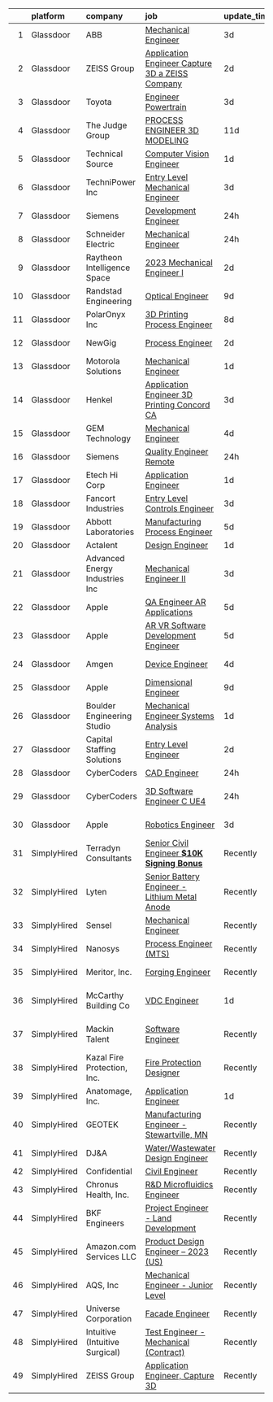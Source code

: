 

|    | platform    | company                         | job                                                                                                                                                                                                                                                                                                                                                                                                                                                                                                                                                                                                                                                                                                                                                                                                                                                                                                                                                                                                                                                                                                                                                                                                                                                                                                                                                                                                      | update_time   | location                   |
|---:|:------------|:--------------------------------|:---------------------------------------------------------------------------------------------------------------------------------------------------------------------------------------------------------------------------------------------------------------------------------------------------------------------------------------------------------------------------------------------------------------------------------------------------------------------------------------------------------------------------------------------------------------------------------------------------------------------------------------------------------------------------------------------------------------------------------------------------------------------------------------------------------------------------------------------------------------------------------------------------------------------------------------------------------------------------------------------------------------------------------------------------------------------------------------------------------------------------------------------------------------------------------------------------------------------------------------------------------------------------------------------------------------------------------------------------------------------------------------------------------|:--------------|:---------------------------|
|  1 | Glassdoor   | ABB                             | [Mechanical Engineer](https://www.glassdoor.com/partner/jobListing.htm?pos=118&ao=1136043&s=58&guid=00000182bf32fe7ba5fc9eadebcc2152&src=GD_JOB_AD&t=SR&vt=w&cs=1_ad5e915c&cb=1661065166845&jobListingId=1008077834078&jrtk=3-0-1gavj5vl5ihno801-1gavj5vlkih79801-e4c4dd712a26866d-)                                                                                                                                                                                                                                                                                                                                                                                                                                                                                                                                                                                                                                                                                                                                                                                                                                                                                                                                                                                                                                                                                                                     | 3d            | Fort Smith, AR             |
|  2 | Glassdoor   | ZEISS Group                     | [Application Engineer  Capture 3D  a ZEISS Company](https://www.glassdoor.com/partner/jobListing.htm?pos=105&ao=1110586&s=58&guid=00000182bf32fe7ba5fc9eadebcc2152&src=GD_JOB_AD&t=SR&vt=w&cs=1_5129bcff&cb=1661065166843&jobListingId=1008079122129&cpc=8795CF9063CD573D&jrtk=3-0-1gavj5vl5ihno801-1gavj5vlkih79801-ca43f4a9a4346213--6NYlbfkN0APGjrfuLgE7GmOqvlNb-vrbT_Hjdj5DhKxRQaYk8SXBnmOwZaoUr917AJKcF3O52t_TCJOSgFLRMDnOV_KOMGPUoTz6vhXW8FCmW0H5rwNqldcaiWMuRqiVdXAGlSpamJ7jFMIYLVL8nhW3ptFc7jpLeYFRqX_h0BCXdvqMobKbl52HJGwa_ed8T2by5rpCpt7Rt8gRnec4pOicq32BCb_DSlntH5ZwDRgbMONeF1lKDQNWXJ2OPcuGTMJNNC4Qdr1dYuL_2CvmRk7G_NrsIwliLQHu3o_hUVMEcwNK0Coj6nW7QIcQuvSCagP5dq52fvBBBu9iSVeO74Om7_NnIKeQAkMcMkHljXRC07h9rkEv3zl5DJzpzxwg7Q0A7CIY03s4GQDeB57tzMvZF4TRemBeixwNZCXxKZdywTUHBbfgd3RZJ8k8Jga__c2LXJZEtea-QQ71-Ph6ltM0kZoQ89VBmiF8rvIFkLGYKxgwsB8IGAEh4UOoqtT0OIHzQTSN0_ZND6az_ZEFLxBGX-R4co5goMHoz2Z9E0ropLIS4BL8sfRnh3pQeweGOBxKRw20ZD51HJdU8ITRm4ahUdkYWmdPE_bMC_z2CMzgaD6U6MHNigqIWN80_Sj7o7pj8zp2h2liZFUDi5O6GFwpm0dxsL1BFJGIYoNHLArdXPsYbgqVQ%3D%3D)                                                                                                                                                                                                                                                                                                                                      | 2d            | Washington State           |
|  3 | Glassdoor   | Toyota                          | [Engineer   Powertrain](https://www.glassdoor.com/partner/jobListing.htm?pos=120&ao=1136043&s=58&guid=00000182bf32fe7ba5fc9eadebcc2152&src=GD_JOB_AD&t=SR&vt=w&cs=1_def93b6d&cb=1661065166845&jobListingId=1008076697221&jrtk=3-0-1gavj5vl5ihno801-1gavj5vlkih79801-e5d79f50896dfddb-)                                                                                                                                                                                                                                                                                                                                                                                                                                                                                                                                                                                                                                                                                                                                                                                                                                                                                                                                                                                                                                                                                                                   | 3d            | Ann Arbor, MI              |
|  4 | Glassdoor   | The Judge Group                 | [PROCESS ENGINEER   3D MODELING](https://www.glassdoor.com/partner/jobListing.htm?pos=113&ao=1110586&s=58&guid=00000182bf32fe7ba5fc9eadebcc2152&src=GD_JOB_AD&t=SR&vt=w&cs=1_0301b414&cb=1661065166844&jobListingId=1008062114923&cpc=F41FEAB56D215062&jrtk=3-0-1gavj5vl5ihno801-1gavj5vlkih79801-5a8886d84373d25c--6NYlbfkN0A7x-n0hrtbZSjJYb0NGaUz1soGATkHnGK52OUpcfWH9ohRnkX93QYXMKyxWjrEh6dUt3bSlpdZLVcpIoo3zS7aZQftpvd5RDoA2kXYli-mwloPVzGy4FmsCrHeAAz-Up0dfkHJ7LuttWpgFAS3anwbRfNnrnwBGJmu1FcAxjR0PQOQwAhf3CoTjPjH9yFvwbxw0unJywGmVX04y_jYJ3ot7T9ggW0EqXsdtqCxfxJAl8faTMpljrOfwYcojwp560tVWhuu8Kh00f7XMiGKUGzu9rNW1bpwl5_RRfbLChsMpPALOtZXk0eJ_q-tkexpv2lApLuZoZFPMeWe0-STJeRHcvLFVFni7ZZLq7Pt3Y2pju27COUVEysgDqRcC756QYEib5pLaY_bfRBRLgy3nCVokykFGZ8YIrfZ8a2R2NrnQutEy2eyi6iE-ZZVt-WvI7Rhvda0_xmO7QCU2R2wteWKGDfx8-AGE6dOrnF769D5pCGcPNCTZ9ZQob2z4aUt3Qtd_Mf6aDuOaOjsfAObJxRtteNrf8CBVq3TnsFNZ1xxOcvIBsjQMVFDz-PAXnPHsnCrpVN1Nq0dRA%3D%3D)                                                                                                                                                                                                                                                                                                                                                                                                                                                         | 11d           | Sacramento, CA             |
|  5 | Glassdoor   | Technical Source                | [Computer Vision Engineer](https://www.glassdoor.com/partner/jobListing.htm?pos=109&ao=1110586&s=58&guid=00000182bf32fe7ba5fc9eadebcc2152&src=GD_JOB_AD&t=SR&vt=w&ea=1&cs=1_e9756172&cb=1661065166844&jobListingId=1008081107710&cpc=451933188B21919D&jrtk=3-0-1gavj5vl5ihno801-1gavj5vlkih79801-a9750ea59379cf16--6NYlbfkN0BVHAVbyk02xtdsekdlTrE-4sTi7dv4b3jkPrZBtDRpMmX6F-ebl-7PLX6xGoiR0jhbH5C__a8wW6AhrVc3LzgY1JJVy1vXfNI7pNaTi6qWnWzdkJgc_RxsR4_8U7YJYW8ko_NDupm1e6d1TnbMyov5RP4MkYQIBsskLi4XfB59ajEadk9uRSBPMN9taSxTpM7trB-heRIzISldPBfIv_2UelXclCY-fT1YMyIzaTvS6MeE45utA25SdZ3RgofcEpov6-Xu9kX8HGNMlAS6eVq44Normj_HZV_5SxJ9oMZDUk8RORC1sucsX_WARX1PjnI5TuoNvUIJfg2AC8XA6UBZcZ-RZRXsMMS-WDdrEfHIqDf7XxMSTYfL8VXyLn6ik5zSxschz6mdjP6lttKqFT-y6m_oskNt6X926kpDBm1_Ji1tWTQ4ZH4iOrE6w6kDaUK_FzMp8wYAnvqvLmgobNGneweaYIkDaMfP7ItFyqtB137dGpA8GihleonCzXyKtjght-k_pVKquZOPrkLAPEvp)                                                                                                                                                                                                                                                                                                                                                                                                                                                                                                                      | 1d            | Remote                     |
|  6 | Glassdoor   | TechniPower  Inc                | [Entry Level Mechanical Engineer](https://www.glassdoor.com/partner/jobListing.htm?pos=112&ao=1110586&s=58&guid=00000182bf32fe7ba5fc9eadebcc2152&src=GD_JOB_AD&t=SR&vt=w&ea=1&cs=1_54d85e25&cb=1661065166845&jobListingId=1008077002730&cpc=D2F1DE17EE1F43B9&jrtk=3-0-1gavj5vl5ihno801-1gavj5vlkih79801-cceb1052cfdd5bc3--6NYlbfkN0A7LAYSLqlkLy_r0i5tVNoFSGcucp6jV-tUu2JSK2volzBU0MjrQquixWrco1JNan10Ko2rGtXIu-cz2dorUGCMpXfpJfgoSIKbU26oiviF-R_Sk_KWi30EbB62iYixCcJcKJKgL5FUQGZf7MMP7IhIPHvmHk--1ahTzZaYNrh0ZeJSvChkhWPEgRtY4Ux-FhjM0rYCz-6ZyxKlx7b2hj8xCFxEXt_0AU_2OOsxCG2p32V6EfdvPLUpiaBVZZLnCZYXg0TqkDp12FKXeDG5pRBNRAgzAA_fU91fyc0K9OyJegRLHOV6IhukzFliwKOg4stLh4VbxMVe4vs6RP-H5mdYpHjLY43zMUwcaDqjDGdxaJnRQC_MoQhKdGr_l9qkP0MCGBrmJEhAlKFXAQsFo4lrxav0x3WnNfCDQJMdO2sNE9m6rC-BuRXPMHRj3gWBIvKbNoNs5Ppy7lssslvLHjo8GW8vxoP7Eqm4Wj6Puw2e9j5mDkSgpHIV2LWEkjguoRDqLhyZjYVB1qjTRnqTM4BVuJB46c1AkEt-cs0NwNlT7MudmNOb_mh0gKt62kKvphtIyJ_0_GcVfw%3D%3D)                                                                                                                                                                                                                                                                                                                                                                                                                                                   | 3d            | Fuquay-Varina, NC          |
|  7 | Glassdoor   | Siemens                         | [Development Engineer](https://www.glassdoor.com/partner/jobListing.htm?pos=123&ao=1136043&s=58&guid=00000182bf32fe7ba5fc9eadebcc2152&src=GD_JOB_AD&t=SR&vt=w&cs=1_58236fd8&cb=1661065166849&jobListingId=1008082383569&jrtk=3-0-1gavj5vl5ihno801-1gavj5vlkih79801-6cce6592fa28ee63-)                                                                                                                                                                                                                                                                                                                                                                                                                                                                                                                                                                                                                                                                                                                                                                                                                                                                                                                                                                                                                                                                                                                    | 24h           | Wendell, NC                |
|  8 | Glassdoor   | Schneider Electric              | [Mechanical Engineer](https://www.glassdoor.com/partner/jobListing.htm?pos=116&ao=1136043&s=58&guid=00000182bf32fe7ba5fc9eadebcc2152&src=GD_JOB_AD&t=SR&vt=w&cs=1_b5e9af14&cb=1661065166845&jobListingId=1008082606547&jrtk=3-0-1gavj5vl5ihno801-1gavj5vlkih79801-85bd483c39ffee83-)                                                                                                                                                                                                                                                                                                                                                                                                                                                                                                                                                                                                                                                                                                                                                                                                                                                                                                                                                                                                                                                                                                                     | 24h           | Livermore, CA              |
|  9 | Glassdoor   | Raytheon Intelligence   Space   | [2023 Mechanical Engineer I](https://www.glassdoor.com/partner/jobListing.htm?pos=117&ao=1136043&s=58&guid=00000182bf32fe7ba5fc9eadebcc2152&src=GD_JOB_AD&t=SR&vt=w&cs=1_ef41f7ed&cb=1661065166845&jobListingId=1008078136932&jrtk=3-0-1gavj5vl5ihno801-1gavj5vlkih79801-5dc72d58b051345d-)                                                                                                                                                                                                                                                                                                                                                                                                                                                                                                                                                                                                                                                                                                                                                                                                                                                                                                                                                                                                                                                                                                              | 2d            | Marlborough, MA            |
| 10 | Glassdoor   | Randstad Engineering            | [Optical Engineer](https://www.glassdoor.com/partner/jobListing.htm?pos=111&ao=1110586&s=58&guid=00000182bf32fe7ba5fc9eadebcc2152&src=GD_JOB_AD&t=SR&vt=w&ea=1&cs=1_298d9293&cb=1661065166844&jobListingId=1008067296415&cpc=FB7E4A1762AE5BEC&jrtk=3-0-1gavj5vl5ihno801-1gavj5vlkih79801-942c836f6911c914--6NYlbfkN0BDx217eft1lC7uqItkaModCFPNh_e0lnHdKkvEJecXwu4gIqA7CFTnvSYR8MShG5YpdercK2pTZVwr6k_N9NkKEJ0ovvO2_btxunXZo-wlOLtKjqdYv7BfGXcDd5c2HAzMOwgMyTbgzgj2GObx4gFtNdXpjc1rjoa4XAD11YHNOvFI13j2QDMOXyUilm_f82ZZlHZS1uinPe6ugAj27LMuzfe-mgQHOfCFOunuUGTCbm76idWRpZlp0d8fRg69ZHzaVo4J0-SAceiZpSrxXUB2Lzdoe90ciU6iwvJJDrJXKv2spc6pjR5KHbyTmyG8YAD-N8Mbhk3U-SlinxqZGggVJbcc8DrxCp0PIxD_urKudVIC-8C6hnsaz4MKcOFhbMAgRo-RF3L_0o98hR9tR_ieLPnNhrd9AHiFe-fNEbK-6SxloKQRLqXAveiN76caPvlHbebwnWVfRnV9mKYtgBVmBkVp91JP5CSr6iZuD5KyPW7KGen7IBzt-wnaS8zh5C2LV9wn8RkYDKRyvxSgvZWpqbI_jV4pZP5QkyEfOpdvcm47SJWs02L4NOmnVOFhtWftKU8r6fyTodf82qFsWEknkStcTKOldN3M_RhEpFagLcgUzUJ1uykBGgX3JEa1IIc%3D)                                                                                                                                                                                                                                                                                                                                                                                                                | 9d            | Sunnyvale, CA              |
| 11 | Glassdoor   | PolarOnyx  Inc                  | [3D Printing Process Engineer](https://www.glassdoor.com/partner/jobListing.htm?pos=130&ao=1136043&s=58&guid=00000182bf32fe7ba5fc9eadebcc2152&src=GD_JOB_AD&t=SR&vt=w&ea=1&cs=1_9d534865&cb=1661065166850&jobListingId=1008068444928&jrtk=3-0-1gavj5vl5ihno801-1gavj5vlkih79801-00146cdaa40aeda5-)                                                                                                                                                                                                                                                                                                                                                                                                                                                                                                                                                                                                                                                                                                                                                                                                                                                                                                                                                                                                                                                                                                       | 8d            | Chapel Hill, NC            |
| 12 | Glassdoor   | NewGig                          | [Process Engineer](https://www.glassdoor.com/partner/jobListing.htm?pos=108&ao=1110586&s=58&guid=00000182bf32fe7ba5fc9eadebcc2152&src=GD_JOB_AD&t=SR&vt=w&ea=1&cs=1_4d748842&cb=1661065166844&jobListingId=1008080154595&cpc=C4A69CCDBB3B9599&jrtk=3-0-1gavj5vl5ihno801-1gavj5vlkih79801-e154878d0371e136--6NYlbfkN0DMRWx3dxQwEUy80STP2pDlM0S_bnaKySzJTmtENEPEW3GrnwDjkmeNwP_gM4-BL2Gp9JPPLY_kZkmtpu_9apnQKjY79j88CnYoDcBSJqxu940IPpIwZI07sdM2KmVa2ppOs2s-yFsPp1lZs79bIxgIZ7vKgYJM765K0k9Olh_IOtU1dtYYkqKqc_iVHhW_5hQIDbDyJSnTq_DBezVEc9A1Ze-K5IlpDiFm--1T7TwsEnUp4guEUltf3BT-qxF02TUtpDAk7Qa60ueIAWj4TALR9ENuBPGlvrqNVLfdbBZnN8Vm_AJ6qnC2JLomheWbp7vLnuyM8rqZZYzOWs2FfdTtGDhipHBVf6WogLHv45mFiZ-27_Lx5ouMHCFtF24IYhBeOjr2lJvWVOfaMX-vFWSz28MY3CWhpHEaMIYpZN9b8DAkuvsTwjSokrJ4AZjsAD6zAswJwQKDglhl2LLYAbHXvPOFz3XPXIjQZjCRtnc0GQ-AYryIcyOncLh2A3vPeVbF3J1uAkKHIvQLckX7kl_bNehZjs1Rr63xP67_ZTWQZ7SyWJhQKs7B6xPcaymjidfhE0Y-g_jjtsoEcVcP1yecARHfUvkpzY5Kpy2Dv131FTaGHSI3L9qJHNo4nsOuDqmVkMKXS0ULvk5yUY2iIt2MbIoeekEiB9jjXjgl1FxITKUFzfWf0sLxRJGO9ieX5eAuW1CipJcOXSM3CuSW54VfjfO5FEDRk5LXWoNIbpfZDyvNkpJ0ycMTuNP1LGdk-QM%3D)                                                                                                                                                                                                                                                                                | 2d            | Barrington, NH             |
| 13 | Glassdoor   | Motorola Solutions              | [Mechanical Engineer](https://www.glassdoor.com/partner/jobListing.htm?pos=121&ao=1136043&s=58&guid=00000182bf32fe7ba5fc9eadebcc2152&src=GD_JOB_AD&t=SR&vt=w&cs=1_c9ae26d1&cb=1661065166845&jobListingId=1008081328668&jrtk=3-0-1gavj5vl5ihno801-1gavj5vlkih79801-d33c4967a39a07e7-)                                                                                                                                                                                                                                                                                                                                                                                                                                                                                                                                                                                                                                                                                                                                                                                                                                                                                                                                                                                                                                                                                                                     | 1d            | Schaumburg, IL             |
| 14 | Glassdoor   | Henkel                          | [Application Engineer 3D Printing   Concord  CA](https://www.glassdoor.com/partner/jobListing.htm?pos=102&ao=1110586&s=58&guid=00000182bf32fe7ba5fc9eadebcc2152&src=GD_JOB_AD&t=SR&vt=w&cs=1_2b135a71&cb=1661065166843&jobListingId=1008076626594&cpc=AC285F3A3ECA6BB0&jrtk=3-0-1gavj5vl5ihno801-1gavj5vlkih79801-c3139c9f5ee97833--6NYlbfkN0Bnb2JtfZ4AEsMA1Pu2i33F7qA_ifajj7vsPj00nFwV5oJ5S38d4YJev97vL1XpAk6DBjTRsuzjdRRJG-BVsiJP9eHeDfx9zucK1b58C0cnFWL-90Lr1c5XKJc33GYfnUz3vafLYHGGf3kojZK5Y3bCsuvAyU6VDYSeT-jdgZJvp_qaLkyl9-U5wa-aO-4dBii1_AbcaqxLQmU-zLzi4SFHiQRoJqzlx9MuJpX0H8h7dRkmBZp89NShZJFcDvpZ8xJo1O7OXlTNpidP3QgOWSk5WvR4IbpAU8uxItBc5gJaG_KkXakOPS6Awe50TIuv-cLaKFdjEK27sGKBdgS1b1NqnlPsSkkhLgf7tETE6lUd0ObCUky4u9wBoMzAJGB1oFeICGCRPVMIkVNARRviGYUkZ5YAhZfA9YlbpqBGhjUgV-B6dPnDyRLPluUn1o-emNJQNYmN5UhdLMM9qfvQHUlIe8RbM1I4M9rqJKJ8RV_M7xCCO9cqEUAx1WurxHsu_EyOP9Q15jwVdajaPYoaM9uE1_szFGij3cc%3D)                                                                                                                                                                                                                                                                                                                                                                                                                                                                                       | 3d            | Concord, CA                |
| 15 | Glassdoor   | GEM Technology                  | [Mechanical Engineer](https://www.glassdoor.com/partner/jobListing.htm?pos=101&ao=1110586&s=58&guid=00000182bf32fe7ba5fc9eadebcc2152&src=GD_JOB_AD&t=SR&vt=w&ea=1&cs=1_f0946b2a&cb=1661065166843&jobListingId=1008073478243&cpc=D24EE3D704DEE7AC&jrtk=3-0-1gavj5vl5ihno801-1gavj5vlkih79801-dc17c4634c280310--6NYlbfkN0DlcaguI4sweZRKJTadbViwUmuipadyC1IVR7LlJxAnY3ZOe5e_slvkrj--CbdG1yHmueiaOiO5m6JhHGt3MBt_gD-jsT5Pv9yYISAUjmuyXMs8KktX9L_xmnjaietQkAoIj4-qEVFYj4e3IxXKp4molBxchs2xhl9hF_YgsztjdnLjghBPta7XJvtJ7pys8pvOJPF5YYTI0SamPIlPaDI--he_afu7PVQz3AKR5YHkJnR_szOow9YyxQfrl5HdWfvsE8MDzxOR9_8gZMtdiBBrYYL8fAJ4FR6VdqkMO16mKM9LGRt2o_R8h-YVjA32gulBywprhLdF7c7B_M05r2JtWkBsDcmXtPwhH2zx_pbDcBOTZJIK6Jb18ySz2FiwV6Eruk8jeg0FqMGT3W9L-Hq1ssG55wrnFI5c8b-7eJjkmBBsnr9FlLmquZzQCK5ypc3c5uKG9qZF2ncmsBklq3ndpWxhmlmFA1vpkyBrzxjfSlatCaCwo2_FowwO0bIxjQ1B7QvF9moUtw%3D%3D)                                                                                                                                                                                                                                                                                                                                                                                                                                                                                                                               | 4d            | Oak Ridge, TN              |
| 16 | Glassdoor   | Siemens                         | [Quality Engineer Remote](https://www.glassdoor.com/partner/jobListing.htm?pos=128&ao=1136043&s=58&guid=00000182bf32fe7ba5fc9eadebcc2152&src=GD_JOB_AD&t=SR&vt=w&cs=1_4bde3c3d&cb=1661065166849&jobListingId=1008082383587&jrtk=3-0-1gavj5vl5ihno801-1gavj5vlkih79801-9dc95871629f054f-)                                                                                                                                                                                                                                                                                                                                                                                                                                                                                                                                                                                                                                                                                                                                                                                                                                                                                                                                                                                                                                                                                                                 | 24h           | North Carolina             |
| 17 | Glassdoor   | Etech Hi Corp                   | [Application Engineer](https://www.glassdoor.com/partner/jobListing.htm?pos=127&ao=1136043&s=58&guid=00000182bf32fe7ba5fc9eadebcc2152&src=GD_JOB_AD&t=SR&vt=w&ea=1&cs=1_09838bd9&cb=1661065166849&jobListingId=1008081487290&jrtk=3-0-1gavj5vl5ihno801-1gavj5vlkih79801-a9b8a53b98a5e518-)                                                                                                                                                                                                                                                                                                                                                                                                                                                                                                                                                                                                                                                                                                                                                                                                                                                                                                                                                                                                                                                                                                               | 1d            | Persia, IA                 |
| 18 | Glassdoor   | Fancort Industries              | [Entry Level Controls Engineer](https://www.glassdoor.com/partner/jobListing.htm?pos=103&ao=1110586&s=58&guid=00000182bf32fe7ba5fc9eadebcc2152&src=GD_JOB_AD&t=SR&vt=w&ea=1&cs=1_5e71c18a&cb=1661065166843&jobListingId=1008076978215&cpc=155EB9D5185558AF&jrtk=3-0-1gavj5vl5ihno801-1gavj5vlkih79801-364302fdca7c69d7--6NYlbfkN0AtlW_omU2Xx3W-19HQ_drmTKCWebiHnmA5lS5PDL5G8Sf-C-2-8DpBfT5Q6zJLzYZHgLmhkoJMfuY43ZTELI78ecPveeesOj4aYFqzRGzbN2lKN9WKWugDNwOpBQIj7708T1LR3-Bg7dngEyWB_6VrkWYP_arH3AzIFludDM9aVFYv50K8tlJRLwcJIl2-lJOdbxf9FFqbPV_CzpUtVyI1p3G5WO2jN7Y9JvxdFg1QvqZ8_T8fQ8UFe_TKFHFxKTWrDO6ZswW_FLIt7CMHm7YcdTeJx5-xSJ9ANEv3nyxlBb5fEwVX3wCmnbJr6RaVff-VkAbAvj-XYdopLUA09t9yHm-_degEfRYYM2HRPuKp-Zp_rX5p9azdSraTCF6AOZexWFXLkcMzGIZYlfdxgCJsPfAy8NfpBxp_WFVw3VAuyTpIHuWBQBeiXQqFT6v9EArwH1tNn-1z6nlObWzmQJkcL6io_nHi78N7iBxCvoPYXDFLHmtxmcXygQRzEF0ZrBsMDZ6yaPLorg%3D%3D)                                                                                                                                                                                                                                                                                                                                                                                                                                                                                                                     | 3d            | Fairfield, NJ              |
| 19 | Glassdoor   | Abbott Laboratories             | [Manufacturing Process Engineer](https://www.glassdoor.com/partner/jobListing.htm?pos=126&ao=1136043&s=58&guid=00000182bf32fe7ba5fc9eadebcc2152&src=GD_JOB_AD&t=SR&vt=w&cs=1_e2b596c1&cb=1661065166849&jobListingId=1008071943201&jrtk=3-0-1gavj5vl5ihno801-1gavj5vlkih79801-893633933d86ea66-)                                                                                                                                                                                                                                                                                                                                                                                                                                                                                                                                                                                                                                                                                                                                                                                                                                                                                                                                                                                                                                                                                                          | 5d            | Menlo Park, CA             |
| 20 | Glassdoor   | Actalent                        | [Design Engineer](https://www.glassdoor.com/partner/jobListing.htm?pos=115&ao=1110586&s=58&guid=00000182bf32fe7ba5fc9eadebcc2152&src=GD_JOB_AD&t=SR&vt=w&ea=1&cs=1_c301abe9&cb=1661065166845&jobListingId=1008082153977&cpc=8795CF9063CD573D&jrtk=3-0-1gavj5vl5ihno801-1gavj5vlkih79801-aae31a9e083051c3--6NYlbfkN0ChYVx_I3yfZ_JDY3EFoivtqvi_stwnZ_kRt8Dowt_l_d1ydueao4NE-oUleRJ4yhgNvMCovnkSL6dAE5KV2WcMwA4Xf-fh-ZMfFdlLm6DKHmwnSOWoJrosVOqgZfCzqHsto7b1dg2q1-OVW0E3P25exC04viJ0T9hB41vO-Fqr8gjS_XYl71P-2MeYeJ-dC9Ym0Tb0vHH0wQZIH0-gBIczcpD7jYkP-OB3qMEax9tY2XORI_3nyI4hV4JPSvjoeluPMqBEyJJBs9tPKZlsU4sX89Zyv_wIOQFLjaEDVES3NuTTOWma45Ouxn3r5YlsAPRv4dfvisicW9DiFPVvsvMBg9sY7WoS4WlViYaYerJp-HfXmzRI_Oxl7Ek-7QupEMP7868YyJ2vnV82BuKkmOzgEsjJyvJNpcChHDG-z_-bcv0-j-Hlh82t1a2zbEyNsOUxC3gHxwiYWgsVQyUWJkAJiz7aQlSrGSahjeef14BBX7685_UpW2wdOprqVmV5aKGf58Ksp1zWEEUs4-JSNz50x73S1jfPSM2Qmwp9XTEU0EkCewx8jtJzTHldTsC9AHxgdpR8ZV-KKxzOERUGY_Yxlx9AyoaubHfh5ASGp5D5iQcYUL-sLu7UfaShLVe6yFlUHw7aVJhlYG49XUiX4ODShO6h90CHu39y9YnbHgDs0PKcUkxmvAz1ivp7v0X8avzW_vhIQM9yb_L2BTCeNWEDMhDeidH3_vQQ0ASTZLcIoEOqcxT9kb7grph1Z5MMZEwObdxLi7At3Ybjr2ayn1A8_9UEo6Ec3e7QZB99CaCelJ5lFkaBA3o0SlvAS2DTv5TO1r48Wc6jYhIoYCyQKx4_YiCZSmNc29z1YPfvMLsD9sn5B6btyRLhP7pElyYYpSd_TICcLXbe1M8YobodI-204VJgtagibvjFsHAohovhrVVeINEvmC4URuJcooM70UiUyAgzHJcnmHxyEg1b8Lg467OGbvX-js8%3D)                                                 | 1d            | Lakeside, CA               |
| 21 | Glassdoor   | Advanced Energy Industries  Inc | [Mechanical Engineer II](https://www.glassdoor.com/partner/jobListing.htm?pos=125&ao=1136043&s=58&guid=00000182bf32fe7ba5fc9eadebcc2152&src=GD_JOB_AD&t=SR&vt=w&cs=1_99968011&cb=1661065166849&jobListingId=1008076220096&jrtk=3-0-1gavj5vl5ihno801-1gavj5vlkih79801-bdc25a392cb262ba-)                                                                                                                                                                                                                                                                                                                                                                                                                                                                                                                                                                                                                                                                                                                                                                                                                                                                                                                                                                                                                                                                                                                  | 3d            | Fort Collins, CO           |
| 22 | Glassdoor   | Apple                           | [QA Engineer  AR Applications](https://www.glassdoor.com/partner/jobListing.htm?pos=104&ao=1110586&s=58&guid=00000182bf32fe7ba5fc9eadebcc2152&src=GD_JOB_AD&t=SR&vt=w&cs=1_8b0b411c&cb=1661065166843&jobListingId=1008072872883&cpc=F41FEAB56D215062&jrtk=3-0-1gavj5vl5ihno801-1gavj5vlkih79801-f68e406833670fe6--6NYlbfkN0BvKrLyj5gPmtZO9T8euul8TCxuuKNOtzRJOomxnwSEodTz2Bc-sPZlbtkML8D-m4pzgMpahLgxDndz9_TTjJy4alJyL0xMcdWSNi_NoDN3oeJ4dPUHqEx5jIrT3z3lrWkF12m4GEfQsESaF_Kw8k-ejjxMcJjkEg0aQRN-BYH4LMCtgvK9c8qWPLUVJeHnncdcd6_qu54z1IVVmdYnJaFGU9TPYRv6DNcFCoEKHdszYk0L0AzLem0mhNIkiG2fx03GCAAJanHzBVQNDVUadfj2r72n6LkK9DPxEr6H3uQJ83LV-FGURK_AYRYRlNn7Wur9pKKPc-QkNTscfToGwauGA6FwH4g1azyYrLQiu-q4Rw-1xtS4ym3XgMl_kjW6dZL2B0bbyZNYMhdb2K0OFimrhdKAOjNF_q6KewEUhtUiXmt7EtX60irNaCo1a_groUMpgj6Lu6cKbdH-Mq6Ave3WqxVo9H0eAX_TErUI1oHiTQJHiX8In3EhhSMoXAN-f3FkVrH8sjL6EX2TnH79mNOSZB_wiDcsw-TeXJPHkSh8YOj6fLkBveL-UQWkDphRar0NV8cGENTmtfCbq9jP8Q4eX7_nl3dWStNpJPBqXF9rP_DjfxeUXGMi8_ROABa_X61BMQwP-Y_YnQuhPKyXHDbg0iICuF0z6h6DgMp8V50f8Olg8cHtChCsxUg_OznDwH9_7BxKCuvdu25eDIFGz5GRwNKWmLUUWTmhnSrIO5LrD5R6H-7NAbJY_T6_m2_FkE7IbJxStQqysQ6oITx5g-McgRT1Wl7E2boN4xOrNc5jfsSUL2UfRLTlBEkIAzs_tnc2O_gPYDHoDDJrqtxEUoY9Uo3mDQk60WZLS8IEnK2aWP5RZcx7DSKvo_LFRn1UaATprP5c3X2hdt5pl82PvhrUQ4zQ67B5IrGapwPROtFQcR0jVynBS0ySQamDkHG_94FvZ3mfluDMrQ%3D%3D)                                                           | 5d            | Boulder, CO                |
| 23 | Glassdoor   | Apple                           | [AR VR Software Development Engineer](https://www.glassdoor.com/partner/jobListing.htm?pos=106&ao=1110586&s=58&guid=00000182bf32fe7ba5fc9eadebcc2152&src=GD_JOB_AD&t=SR&vt=w&cs=1_41144af0&cb=1661065166843&jobListingId=1008071335102&cpc=3BA4CE39D5B5DEF5&jrtk=3-0-1gavj5vl5ihno801-1gavj5vlkih79801-ac5a13f0b07378cd--6NYlbfkN0BvKrLyj5gPmtZO9T8euul8TCxuuKNOtzRJOomxnwSEodTz2Bc-sPZl29JElYHfcoQ6KYn1_4iA_ZDHBMxlyVbrLz3cZrEMr1JcaFrGl_XQJtk9yT9CZFrJ8r8908eFQtuBb5vs8En2xTiIlBDkOj_L_EatfKGGj88pHEUSSUsanu44aDnGxhT-xIfrO4yVGqtgPiAv4vW2hDbFfox9LNwyISB-P_o79F6CCUtmpcLgy_zHwkI0DQl5NRtJwgYF1fMp9_cPsl8i7Xt6ZDdFgqCzEa9-mMj9VkMSVh6dq5AzINcnFt0VfsKT3LYDh5ek6Q0lWcvtiJzs0TvSM9kkPOxaIS5J4Kce0A0kgfTxoYL8siwOdWHH4Bg0XNQ9ZkQnsQbjC6KLNOvGWWqJOXU6xq8cLQLTzf3T6XWSWtO9XBiwXldgq4LdToq3ihNTm5kEwLO8IaGnQcSULeLFl8ieWSozNv6MuTLXsCnsTgY82mn4jgkYe34J0VBIk8fTiugmk7P7bY6ZwDI9l9P1ebnppmghQtvakRho-nAkyNMfuPLeIUPpE140rMNeJXDX-tva7XEiru6mpqeBTfZs5AQCdXAl5qIPNfPY5rSl3AdscB0Cz7eLA9jZsdYSJnX0waReJTmUALI-5TVMcAgdMEhI18zNiUnO__4iXsXcs1qkVur2jhEw5EBnBfXB2gatZbDuPTZNQoFfIvR6f_PzZ-FYoT0LCYOhqnD11C-ULRj_VWDK2zf4-ejAMOLZT8_g9D1vdIp0FJkTBEMztDwYovk2y6-0ZifANX48kVM-QK73l7ZcbpY8-1DjKWqkX2eLX_tvGofZVbA6KD5KWCHa-9hdY4xl4ik1LxXZ9mcvDc9wTq3UEX88ZNiSLXwvzFTA09UPZ5DApqJKTtsrELzyrWvRL6K8ejvRhEY63uc3KbeD7BSUs0irUzcTauJ61_CWKh_9VjSu8QigJEfATAxIqg2CYUOJ)                                                | 5d            | Culver City, CA            |
| 24 | Glassdoor   | Amgen                           | [Device Engineer](https://www.glassdoor.com/partner/jobListing.htm?pos=124&ao=1136043&s=58&guid=00000182bf32fe7ba5fc9eadebcc2152&src=GD_JOB_AD&t=SR&vt=w&cs=1_6333cb4d&cb=1661065166849&jobListingId=1008074342148&jrtk=3-0-1gavj5vl5ihno801-1gavj5vlkih79801-532b43293709acc3-)                                                                                                                                                                                                                                                                                                                                                                                                                                                                                                                                                                                                                                                                                                                                                                                                                                                                                                                                                                                                                                                                                                                         | 4d            | Thousand Oaks, CA          |
| 25 | Glassdoor   | Apple                           | [Dimensional Engineer](https://www.glassdoor.com/partner/jobListing.htm?pos=119&ao=1136043&s=58&guid=00000182bf32fe7ba5fc9eadebcc2152&src=GD_JOB_AD&t=SR&vt=w&cs=1_77b5c243&cb=1661065166845&jobListingId=1008067850844&jrtk=3-0-1gavj5vl5ihno801-1gavj5vlkih79801-27827d749390359e-)                                                                                                                                                                                                                                                                                                                                                                                                                                                                                                                                                                                                                                                                                                                                                                                                                                                                                                                                                                                                                                                                                                                    | 9d            | Cupertino, CA              |
| 26 | Glassdoor   | Boulder Engineering Studio      | [Mechanical Engineer  Systems   Analysis ](https://www.glassdoor.com/partner/jobListing.htm?pos=129&ao=1136043&s=58&guid=00000182bf32fe7ba5fc9eadebcc2152&src=GD_JOB_AD&t=SR&vt=w&ea=1&cs=1_e69f253c&cb=1661065166850&jobListingId=1008080629541&jrtk=3-0-1gavj5vl5ihno801-1gavj5vlkih79801-67f54417bba3c809-)                                                                                                                                                                                                                                                                                                                                                                                                                                                                                                                                                                                                                                                                                                                                                                                                                                                                                                                                                                                                                                                                                           | 1d            | Boulder, CO                |
| 27 | Glassdoor   | Capital Staffing Solutions      | [Entry Level Engineer](https://www.glassdoor.com/partner/jobListing.htm?pos=114&ao=1110586&s=58&guid=00000182bf32fe7ba5fc9eadebcc2152&src=GD_JOB_AD&t=SR&vt=w&ea=1&cs=1_d91ff1b3&cb=1661065166845&jobListingId=1008079107637&cpc=8795CF9063CD573D&jrtk=3-0-1gavj5vl5ihno801-1gavj5vlkih79801-5fc0754e1f8ccbf3--6NYlbfkN0AHXq2vAVwR3IH7wgnTMdWCa3HguypIXx0DFudX-u0zu6XSU0N9gDGCMsnO9yvyAfMYgWLshp3cjN7skg2BV44k2Ft5uqx-6sxLW91eyLzsr3buVjshH4cRhtfwmno_D-hhORhYRo-zKfGgGkfMBZsCY5N-0nNiITw7eWV8GbMraFff0cdLu2papZdUcE2T5rVm0-LgyGL2WTinNGNEEVl1NeSgpi7yZDRYYg08o04Y-f68cDxTDhAmQCly1Gc9p5vI-Sckae2q3N-AKHHIUKX4gom6UGYNb9B_uImxht8RqTdmSp9n6ukDQFKGHb6RSdw19QW3OYIJ3qaEYVEcz9mNQSOZtfM2zDajBKzfRavB1LCWEnETlS90kTLhoZJCai_jrLCvaSvSwX9zzErOmwd7vlwNYq0G2575ZG2yvWjYJ2j-9QsPW4MwfgxIaliTaisozIgmEYgrz6J1lB5nT9ApNg-D0K98JxPXVhEq8xLi1vAhl0AyUOa6lXrZXbUjuJOU8YhwSXzKjw%3D%3D)                                                                                                                                                                                                                                                                                                                                                                                                                                                                                                                              | 2d            | Sunnyvale, CA              |
| 28 | Glassdoor   | CyberCoders                     | [CAD Engineer](https://www.glassdoor.com/partner/jobListing.htm?pos=107&ao=1110586&s=58&guid=00000182bf32fe7ba5fc9eadebcc2152&src=GD_JOB_AD&t=SR&vt=w&ea=1&cs=1_a999a464&cb=1661065166844&jobListingId=1008082968121&cpc=334ABAF5D42DC775&jrtk=3-0-1gavj5vl5ihno801-1gavj5vlkih79801-af35aef58d5e3781--6NYlbfkN0CpFJQzrgRR8WqXWK1qKKEqALWJw739KlKqr2H-MSI4eoBlI4EFrmor2FYZMP3muM0sDczIvLlqMMVgD-hNUy9-xrAlzhEpnoJcat6JrXE6KAQBQ2YDyY4WC-_Hjl0Xq1Vwfmu88fortiLXXKqfR-f6QQyW1vDe19cvxejdGBgHENF5-vSggwZntrjWCFQTOj2jZLWVBhcdfgpUqrKIy_r2F4u1Vhd2e1xf5_aMV70dwF8UysxV-22zClEbWfQsOQEN1HD1BGL23xYfgorWZRL-kGexTzFEaPyGEugG7g7JO-3sdb7in0CPIU9r_Qyzo5OtMczhgWt7IeihD-LIljDZqwfWKKDjq9cjjjx4ubBoW9azAuXJphZn_rG7kdKL5ddRuPXQhttmWvbCI6e8Y8MiV2OOcTttnhSYQcGiQzsV1_rD8ShvS_NcsCU79eCz52RMm3e8NCzpvPtHkGSkQ4hZc-yQf24m6s5h_LtxwQyAV8pFzVrsXP7hCDCPV14mc2GS9wKco1L8-7kFtPk4uD5bMNAB_eqza3lcNX1X78lUm7a_YDQrv4GvHeeyhY4Dvj9a_eIBAbycdeMB2RsEmtFfB0IKAYmKeXCd_PD1RNhcOe5LrzHifqbQkR22CZ7azd0-TzfBf_xxBuiE25bxIYYmxyyqNqf5tPANer2rx8XKbPd4o3xGylurtlm89NPeVsl7KnNjPKV-WWT3EQM2CJiigwaKKOoHPYcmPSJVCnBd710svxTLwtEtwu0vq190tXnhmJXy6fOW6pScn7wQdHdMUOX1nfx86CT1Z2UDTTk5AO-2ea-OdBUZjNOnl6OlCsP3Ei2lNqJaqQQvGv7luT2sAdYgjBUyVMt4XqG40BK0cvf_YkcowwV0lAFHhKMCSt9PWbVDsAElvmZYiZlRi0qcr7YIn5rYGcphbJD7oEuhRt1WLRZVriUK7vPe4icb3hecbdVBakIQxIspeiMFAFkKfZWKcpuP4BWUG0ZR3h6bxQ%3D%3D)                                      | 24h           | Rialto, CA                 |
| 29 | Glassdoor   | CyberCoders                     | [3D Software Engineer  C    UE4 ](https://www.glassdoor.com/partner/jobListing.htm?pos=110&ao=1110586&s=58&guid=00000182bf32fe7ba5fc9eadebcc2152&src=GD_JOB_AD&t=SR&vt=w&ea=1&cs=1_a909a3fd&cb=1661065166844&jobListingId=1008082967784&cpc=451933188B21919D&jrtk=3-0-1gavj5vl5ihno801-1gavj5vlkih79801-7397589b300a6617--6NYlbfkN0CpFJQzrgRR8WqXWK1qKKEqALWJw739KlKqr2H-MSI4eoBlI4EFrmor2FYZMP3muM0sDczIvLlqMMLOaZut1O7wZh_87t3tZdAyahuu6Pk-LXC0jKIniS7yGwO-tLGktYVH76cuFye4ccx4_jcCdYT97gEiXgRcEYZ5f4uDHVmgFWX-eFblw4cd3yuz9jGo0drxQOAnXn9eXnp5J7c-WmanAirOan1EktFFx5l9otY-0uevMd1sceCgnCBgefyWSbJ8R4sRv2-uLHt4cqUSdW8Nd_C5cJXrj3botzkoRbhW-2_pz9g-jq0dKTcs9yedn6AmmluuVY4jQ4YqC_0_veTWjIHd9-L2torDPxHgn7ygXg-4oUUeZV29esDMRBW3tW4rwgbU8GZ1TP_xMOG0IxVGE0g6psPWLsEfhKKfZzapjIgECCQi91doSb8jLwEFjUwj8GjvsepAIsk-D06Qf1PIgDNynCdBN7ycTDIwWwl5qwrTs0WEFWUE_n8D1IhLv1cdWHV8VMHgAmuQFrlYfXUT4eNG5jNbH9lJzrvy9VUymBqP5ezMhTvpQF2ZEe45rmAtyE-60KbvGr2rfX_zzMwyT2gy29clAF9dHIh1fqD_borolPSCNljZwdqRHKm_ET-n_OjcMzZkYTXL7QC6TjEsfjaHSonTzKm6r4AudcenTSSEO1qGzA6hPmx-I_tJ0zxSyckOMQ_mzHmOfHW8DaFtZ0mNh3gEAQtPHLy0_LVnEM9Qe_6OafmW5Y7l_OqXrobiuWmPka4IUnTvyJ5v3OVs0mSxumgjCivx5wNArb2-ZxqWx9mvws5pEBoD6m4TfIhlM58iLe2KdJ2r2DRpfHXQYdPQg_otIpZvhtY4asebdUAZ0XDFCkSdFi2sMfMbchWPXgjXRTTxPGpUZp41l-Ckxnk7yTUA_61koAQl_Oz8GOZ9fF996bm7Mgy06AWuyvwN8Ohjo1k-ezKUFEykfcEJe3MFxd9ktGSp2yC4y5DVR6us7Ff3v7vSlLLGtzjKZOg%3D) | 24h           | San Francisco, CA          |
| 30 | Glassdoor   | Apple                           | [Robotics Engineer](https://www.glassdoor.com/partner/jobListing.htm?pos=122&ao=1136043&s=58&guid=00000182bf32fe7ba5fc9eadebcc2152&src=GD_JOB_AD&t=SR&vt=w&cs=1_b05f05aa&cb=1661065166845&jobListingId=1008077637943&jrtk=3-0-1gavj5vl5ihno801-1gavj5vlkih79801-3ed16c3a61f9789e-)                                                                                                                                                                                                                                                                                                                                                                                                                                                                                                                                                                                                                                                                                                                                                                                                                                                                                                                                                                                                                                                                                                                       | 3d            | Cupertino, CA              |
| 31 | SimplyHired | Terradyn Consultants            | [Senior Civil Engineer **$10K Signing Bonus**](https://www.simplyhired.com/job/U5W2GarLkFxDHnxWCMxgqWf-AMdos7VbOqImFcTnoTXQFUiYs-z_kw?q=3d+engineer)                                                                                                                                                                                                                                                                                                                                                                                                                                                                                                                                                                                                                                                                                                                                                                                                                                                                                                                                                                                                                                                                                                                                                                                                                                                     | Recently      | Portland, ME               |
| 32 | SimplyHired | Lyten                           | [Senior Battery Engineer - Lithium Metal Anode](https://www.simplyhired.com/job/p8ite5OfcWlZcz3CJZG1KJ0rAjABNZxOVr2pbRyovbkUpZI8stMpJA?q=3d+engineer)                                                                                                                                                                                                                                                                                                                                                                                                                                                                                                                                                                                                                                                                                                                                                                                                                                                                                                                                                                                                                                                                                                                                                                                                                                                    | Recently      | San Jose, CA               |
| 33 | SimplyHired | Sensel                          | [Mechanical Engineer](https://www.simplyhired.com/job/7JgP7d-pfhh1bmcNjM032-zn3BtoD9liK3y8hQVipM47DkRIPdzPrg?q=3d+engineer)                                                                                                                                                                                                                                                                                                                                                                                                                                                                                                                                                                                                                                                                                                                                                                                                                                                                                                                                                                                                                                                                                                                                                                                                                                                                              | Recently      | Sunnyvale, CA              |
| 34 | SimplyHired | Nanosys                         | [Process Engineer (MTS)](https://www.simplyhired.com/job/uSXgj2HbLX6FCNPfNVtqpGoyK4W3XNfaFp0GrK1HF1jvPmHQ8rjxBw?q=3d+engineer)                                                                                                                                                                                                                                                                                                                                                                                                                                                                                                                                                                                                                                                                                                                                                                                                                                                                                                                                                                                                                                                                                                                                                                                                                                                                           | Recently      | Sunnyvale, CA              |
| 35 | SimplyHired | Meritor, Inc.                   | [Forging Engineer](https://www.simplyhired.com/job/wXVtRsJ-fsCVz68x2r2hwNEOgt16_yQ9oY0U7IyZnZdpZZvkWlJCnA?q=3d+engineer)                                                                                                                                                                                                                                                                                                                                                                                                                                                                                                                                                                                                                                                                                                                                                                                                                                                                                                                                                                                                                                                                                                                                                                                                                                                                                 | Recently      | Morristown, TN             |
| 36 | SimplyHired | McCarthy Building Co            | [VDC Engineer](https://www.simplyhired.com/job/fEkuKM5T1bH-ChvkcfthUFh8CuaLLkaksFMaFAAEXX9TSHE1gzmX8Q?q=3d+engineer)                                                                                                                                                                                                                                                                                                                                                                                                                                                                                                                                                                                                                                                                                                                                                                                                                                                                                                                                                                                                                                                                                                                                                                                                                                                                                     | 1d            | San Jose, CA +2 locations  |
| 37 | SimplyHired | Mackin Talent                   | [Software Engineer](https://www.simplyhired.com/job/TPYGIui12APxvkcBx0BKpTUUY3CT59rwcQsuTZrzhQDovJHoLWYAeA?q=3d+engineer)                                                                                                                                                                                                                                                                                                                                                                                                                                                                                                                                                                                                                                                                                                                                                                                                                                                                                                                                                                                                                                                                                                                                                                                                                                                                                | Recently      | Menlo Park, CA +1 location |
| 38 | SimplyHired | Kazal Fire Protection, Inc.     | [Fire Protection Designer](https://www.simplyhired.com/job/Q1dex7tsETJdCpyGTi2pJ3hAmarCmHZ8pckYRk6idfy2Qmg3shUp5g?q=3d+engineer)                                                                                                                                                                                                                                                                                                                                                                                                                                                                                                                                                                                                                                                                                                                                                                                                                                                                                                                                                                                                                                                                                                                                                                                                                                                                         | Recently      | Tucson, AZ                 |
| 39 | SimplyHired | Anatomage, Inc.                 | [Application Engineer](https://www.simplyhired.com/job/6xvWLR3ILJ9OQaJjkn39DJH33c13c2dlz0hjobVRfAYiBvnesp-cdQ?q=3d+engineer)                                                                                                                                                                                                                                                                                                                                                                                                                                                                                                                                                                                                                                                                                                                                                                                                                                                                                                                                                                                                                                                                                                                                                                                                                                                                             | 1d            | Santa Clara, CA            |
| 40 | SimplyHired | GEOTEK                          | [Manufacturing Engineer - Stewartville, MN](https://www.simplyhired.com/job/UBV3xuSSzFtMr3jBk5x8NLdi6v20N6hH2eMm76l2hiZ0uC2Cm1E6pg?q=3d+engineer)                                                                                                                                                                                                                                                                                                                                                                                                                                                                                                                                                                                                                                                                                                                                                                                                                                                                                                                                                                                                                                                                                                                                                                                                                                                        | Recently      | Winona, MN                 |
| 41 | SimplyHired | DJ&A                            | [Water/Wastewater Design Engineer](https://www.simplyhired.com/job/dzverxchFahuEkpzZhHdiH9XP0qRaxjQqIqsXvH0_Ocvd_2SXI0eLA?q=3d+engineer)                                                                                                                                                                                                                                                                                                                                                                                                                                                                                                                                                                                                                                                                                                                                                                                                                                                                                                                                                                                                                                                                                                                                                                                                                                                                 | Recently      | Bozeman, MT                |
| 42 | SimplyHired | Confidential                    | [Civil Engineer](https://www.simplyhired.com/job/SYsAsToZGRjluGx8mQ6xn5Wvv-VmOEJDXB_L0GZPJm0RqFDwTTZYQA?q=3d+engineer)                                                                                                                                                                                                                                                                                                                                                                                                                                                                                                                                                                                                                                                                                                                                                                                                                                                                                                                                                                                                                                                                                                                                                                                                                                                                                   | Recently      | Marietta, GA               |
| 43 | SimplyHired | Chronus Health, Inc.            | [R&D Microfluidics Engineer](https://www.simplyhired.com/job/gTw5S0Kej7ikbvQ8XzXH36ZQutLnlyjMCmPyLOzuI6IAQZQjvW6lZQ?q=3d+engineer)                                                                                                                                                                                                                                                                                                                                                                                                                                                                                                                                                                                                                                                                                                                                                                                                                                                                                                                                                                                                                                                                                                                                                                                                                                                                       | Recently      | Mountain View, CA          |
| 44 | SimplyHired | BKF Engineers                   | [Project Engineer - Land Development](https://www.simplyhired.com/job/ksG1L54IbgkHb9q2apypmy-PH99jtG2645d_HVXNOaSeTAOr-AuIHQ?q=3d+engineer)                                                                                                                                                                                                                                                                                                                                                                                                                                                                                                                                                                                                                                                                                                                                                                                                                                                                                                                                                                                                                                                                                                                                                                                                                                                              | Recently      | San Jose, CA +9 locations  |
| 45 | SimplyHired | Amazon.com Services LLC         | [Product Design Engineer – 2023 (US)](https://www.simplyhired.com/job/SB2R6TnhiF9-7C15yU_ADrhcQ38bKEmkHTDsXBoBryukF1I1f7SFBg?q=3d+engineer)                                                                                                                                                                                                                                                                                                                                                                                                                                                                                                                                                                                                                                                                                                                                                                                                                                                                                                                                                                                                                                                                                                                                                                                                                                                              | Recently      | Seattle, WA                |
| 46 | SimplyHired | AQS, Inc                        | [Mechanical Engineer - Junior Level](https://www.simplyhired.com/job/7GkyJLIDmcebXbQW2eB8DkGXmbAQCHM88uAtw6It4ecxjMjYHcQaBg?q=3d+engineer)                                                                                                                                                                                                                                                                                                                                                                                                                                                                                                                                                                                                                                                                                                                                                                                                                                                                                                                                                                                                                                                                                                                                                                                                                                                               | Recently      | Fremont, CA                |
| 47 | SimplyHired | Universe Corporation            | [Facade Engineer](https://www.simplyhired.com/job/ClzruATpfdVctiJFWEkn1hUPOWVQN4XFlKY5kus2nR4jESyxSd70LQ?q=3d+engineer)                                                                                                                                                                                                                                                                                                                                                                                                                                                                                                                                                                                                                                                                                                                                                                                                                                                                                                                                                                                                                                                                                                                                                                                                                                                                                  | Recently      | Bridgeton, MO              |
| 48 | SimplyHired | Intuitive (Intuitive Surgical)  | [Test Engineer - Mechanical (Contract)](https://www.simplyhired.com/job/jOBYyMr8YdBGgs8QFg_JzMxnma7TdCg7Gjugg5lo7Pajir63oK_2xQ?q=3d+engineer)                                                                                                                                                                                                                                                                                                                                                                                                                                                                                                                                                                                                                                                                                                                                                                                                                                                                                                                                                                                                                                                                                                                                                                                                                                                            | Recently      | Sunnyvale, CA              |
| 49 | SimplyHired | ZEISS Group                     | [Application Engineer, Capture 3D](https://www.simplyhired.com/job/82CWvEShCZfiBJrjiUsHhvSOLh7EMJzwMgmvNo-BuguDyDREQSgqww?q=3d+engineer)                                                                                                                                                                                                                                                                                                                                                                                                                                                                                                                                                                                                                                                                                                                                                                                                                                                                                                                                                                                                                                                                                                                                                                                                                                                                 | Recently      | Issaquah, WA               |